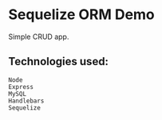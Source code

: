 # Sequelize ORM Demo
Simple CRUD app.

## Technologies used:
```
Node
Express
MySQL
Handlebars
Sequelize